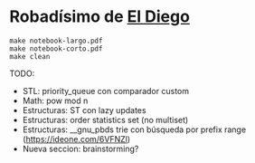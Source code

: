 Robadísimo de [El Diego](https://github.com/vmartinv/eldiego)
=======
```
make notebook-largo.pdf
make notebook-corto.pdf
make clean
```

TODO:
+ STL: priority_queue con comparador custom
+ Math: pow mod n
+ Estructuras: ST con lazy updates
+ Estructuras: order statistics set (no multiset)
+ Estructuras: __gnu_pbds trie con búsqueda por prefix range (https://ideone.com/6VFNZl)
+ Nueva seccion: brainstorming?
